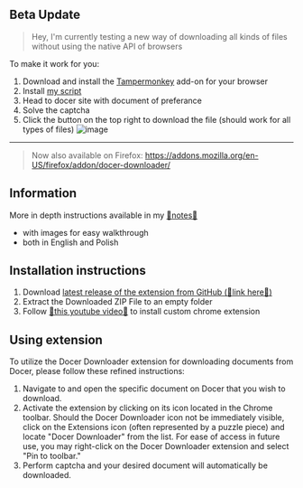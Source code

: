 ## Beta Update

>Hey, I'm currently testing a new way of downloading all kinds of files without using the native API of browsers

To make it work for you:

1. Download and install the [Tampermonkey](https://www.tampermonkey.net/) add-on for your browser
2. Install [my script](https://gist.github.com/seszele64/011bd8a049d11fc9579d93afafa0367c/raw/3db9907d13997257808a9a75cad7d6c3a208a2ce/Docer%2520Document%2520Downloader.user.js)
3. Head to docer site with document of preferance
4. Solve the captcha
5. Click the button on the top right to download the file (should work for all types of files)
![image](https://github.com/user-attachments/assets/e8946632-f851-4677-8bf1-32ed5cf23705)

---

> Now also available on Firefox: https://addons.mozilla.org/en-US/firefox/addon/docer-downloader/

## Information

More in depth instructions available in my [🔗notes🔗](https://notes.szelewi.cz/projects/docer-downloader/docer-downloader)
- with images for easy walkthrough
- both in English and Polish

## Installation instructions

1. Download [latest release of the extension from GitHub (🔗link here🔗)](https://github.com/seszele64/docer-downloader/releases/latest)
2. Extract the Downloaded ZIP File to an empty folder
3. Follow [🎥this youtube video🎥](https://www.youtube.com/watch?v=oswjtLwCUqg) to install custom chrome extension

## Using extension

To utilize the Docer Downloader extension for downloading documents from Docer, please follow these refined instructions:

1. Navigate to and open the specific document on Docer that you wish to download.
2. Activate the extension by clicking on its icon located in the Chrome toolbar. Should the Docer Downloader icon not be immediately visible, click on the Extensions icon (often represented by a puzzle piece) and locate "Docer Downloader" from the list. For ease of access in future use, you may right-click on the Docer Downloader extension and select "Pin to toolbar."
3. Perform captcha and your desired document will automatically be downloaded.
